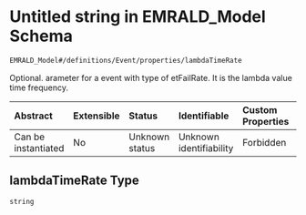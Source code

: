 # Untitled string in EMRALD\_Model Schema

```txt
EMRALD_Model#/definitions/Event/properties/lambdaTimeRate
```

Optional. arameter for a event with type of etFailRate. It is the lambda value time frequency.

| Abstract            | Extensible | Status         | Identifiable            | Custom Properties | Additional Properties | Access Restrictions | Defined In                                                                                    |
| :------------------ | :--------- | :------------- | :---------------------- | :---------------- | :-------------------- | :------------------ | :-------------------------------------------------------------------------------------------- |
| Can be instantiated | No         | Unknown status | Unknown identifiability | Forbidden         | Allowed               | none                | [EMRALD\_JsonSchemaV3\_0.json\*](../../out/EMRALD_JsonSchemaV3_0.json "open original schema") |

## lambdaTimeRate Type

`string`
